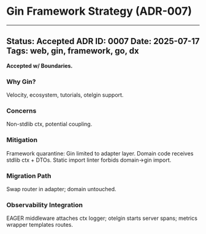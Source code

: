 # Gin Framework Strategy (ADR-007)

---
**Status:** Accepted
**ADR ID:** 0007
**Date:** 2025-07-17
**Tags:** web, gin, framework, go, dx
---
**Accepted w/ Boundaries.**

### Why Gin?
Velocity, ecosystem, tutorials, otelgin support.

### Concerns
Non-stdlib ctx, potential coupling.

### Mitigation
Framework quarantine: Gin limited to adapter layer. Domain code receives stdlib ctx + DTOs.
Static import linter forbids domain->gin import.

### Migration Path
Swap router in adapter; domain untouched.

### Observability Integration
EAGER middleware attaches ctx logger; otelgin starts server spans; metrics wrapper templates routes.

